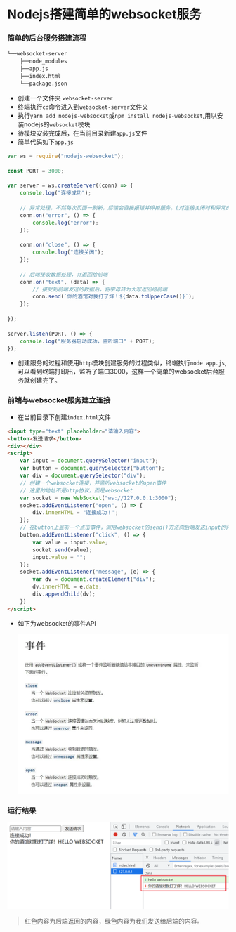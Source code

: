 # Nodejs搭建简单的websocket服务

### 简单的后台服务搭建流程

```bash
└──websocket-server
	├──node_modules
	├──app.js
	├──index.html
	└──package.json
```



- 创建一个文件夹 `websocket-server`
- 终端执行`cd`命令进入到`websocket-server`文件夹
- 执行`yarn add nodejs-websocket`或`npm install nodejs-websocket`,用以安装nodejs的`websocket`模块
- 待模块安装完成后，在当前目录新建`app.js`文件
- 简单代码如下`app.js`

```js
var ws = require("nodejs-websocket");

const PORT = 3000;

var server = ws.createServer((conn) => {
    console.log("连接成功");

    // 异常处理，不然每次页面一刷新，后端会直接报错并停掉服务。(对连接关闭时和异常的事件进行处理)
    conn.on("error", () => {
        console.log("error");
    });

    conn.on("close", () => {
        console.log("连接关闭");
    });

    // 后端接收数据处理，并返回给前端
    conn.on("text", (data) => {
        // 接受到前端发送的数据后，将字母转为大写返回给前端
        conn.send(`你的酒馆对我打了烊！${data.toUpperCase()}`);
    });

});

server.listen(PORT, () => {
    console.log("服务器启动成功，监听端口" + PORT);
});
```

- 创建服务的过程和使用`http`模块创建服务的过程类似，终端执行`node app.js`,可以看到终端打印出，监听了端口3000，这样一个简单的websocket后台服务就创建完了。

### 前端与websocket服务建立连接

- 在当前目录下创建`index.html`文件

```html
<input type="text" placeholder="请输入内容">
<button>发送请求</button>
<div></div>
<script>
    var input = document.querySelector("input");
    var button = document.querySelector("button");
    var div = document.querySelector("div");
    // 创建一个websocket连接，并监听websocket的open事件
    // 这里的地址不是http协议，而是websocket
    var socket = new WebSocket("ws://127.0.0.1:3000");
    socket.addEventListener("open", () => {
        div.innerHTML = "连接成功！";
    });
    // 在button上监听一个点击事件，调用websocket的send()方法向后端发送input的内容
    button.addEventListener("click", () => {
        var value = input.value;
        socket.send(value);
        input.value = "";
    });
    socket.addEventListener("message", (e) => {
        var dv = document.createElement("div");
        dv.innerHTML = e.data;
        div.appendChild(dv);
    })
</script>
```

- 如下为websocket的事件API

  ![img](Nodejs搭建简单的websocket服务.assets/webp.webp)

### 运行结果

![image-20230330110552308](Nodejs搭建简单的websocket服务.assets/image-20230330110552308.png)

> 红色内容为后端返回的内容，绿色内容为我们发送给后端的内容。